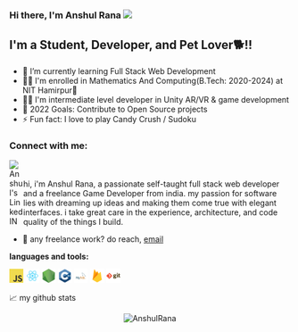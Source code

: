 ### Hi there, I'm Anshul Rana <img src="https://media.giphy.com/media/hvRJCLFzcasrR4ia7z/giphy.gif" width="25px">

## I'm a Student, Developer, and Pet Lover🐕!!

- 🌱 I’m currently learning Full Stack Web Development
- 👨‍🎓 I'm enrolled in Mathematics And Computing(B.Tech: 2020-2024) at NIT Hamirpur🏫
- 👨‍💻 I'm intermediate level developer in Unity AR/VR & game development
- 🥅 2022 Goals: Contribute to Open Source projects
- ⚡ Fun fact: I love to play Candy Crush / Sudoku

### Connect with me:

<a href="https://www.linkedin.com/in/anshul-rana-35470b206/">
  <img align="left" alt="Anshul's LinkedIN" width="25px" src="https://raw.githubusercontent.com/peterthehan/peterthehan/master/assets/linkedin.svg" />
</a>

<br />
<br/>
hi, i'm Anshul Rana, a passionate self-taught full stack web developer and a freelance Game Developer from india. my passion for software lies with dreaming up ideas and making them come true with elegant interfaces. i take great care in the experience, architecture, and code quality of the things I build.

- 💼 any freelance work? do reach, [email](mailto:work24anshul@gmail.com)

**languages and tools:**

<code><img height="25" src="https://raw.githubusercontent.com/github/explore/80688e429a7d4ef2fca1e82350fe8e3517d3494d/topics/javascript/javascript.png"></code>
<code><img height="25" src="https://raw.githubusercontent.com/github/explore/80688e429a7d4ef2fca1e82350fe8e3517d3494d/topics/react/react.png"></code>
<code><img height="25" src="https://raw.githubusercontent.com/github/explore/80688e429a7d4ef2fca1e82350fe8e3517d3494d/topics/nodejs/nodejs.png"></code>
<code><img height="25" src="https://raw.githubusercontent.com/github/explore/80688e429a7d4ef2fca1e82350fe8e3517d3494d/topics/cpp/cpp.png"></code>
<code><img height="25" src="https://raw.githubusercontent.com/github/explore/80688e429a7d4ef2fca1e82350fe8e3517d3494d/topics/mysql/mysql.png"></code>
<code><img height="25" src="https://raw.githubusercontent.com/github/explore/80688e429a7d4ef2fca1e82350fe8e3517d3494d/topics/firebase/firebase.png"></code>
<code><img height="25" src="https://raw.githubusercontent.com/github/explore/80688e429a7d4ef2fca1e82350fe8e3517d3494d/topics/git/git.png"></code>

📈 my github stats

<p align="center"> <img src="https://github-readme-stats.vercel.app/api?username=coder1712&show_icons=true&theme=gotham" alt="AnshulRana" />

